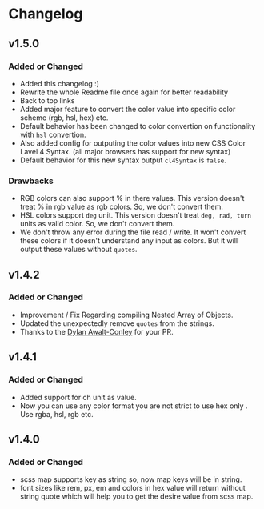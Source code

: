 # Changelog

## v1.5.0

### Added or Changed
- Added this changelog :)
- Rewrite the whole Readme file once again for better readability
- Back to top links
- Added major feature to convert the color value into specific color scheme (rgb, hsl, hex) etc.
- Default behavior has been changed to color convertion on functionality with `hsl` convertion. 
- Also added config for outputing the color values into new CSS Color Lavel 4 Syntax. (all major browsers has support for new syntax)
- Default behavior for this new syntax output `cl4Syntax` is `false`. 

### Drawbacks
- RGB colors can also support % in there values. This version doesn't treat % in rgb value as rgb colors. So, we don't convert them.
- HSL colors support `deg` unit. This version doesn't treat `deg, rad, turn` units as valid color. So, we don't convert them.
- We don't throw any error during the file read / write. It won't convert these colors if it doesn't understand any input as colors. But it will output these values without `quotes`.

## v1.4.2

### Added or Changed
- Improvement / Fix Regarding compiling Nested Array of Objects.
- Updated the unexpectedly remove `quotes` from the strings.
- Thanks to the [Dylan Awalt-Conley](https://github.com/dawaltconley) for your PR.

## v1.4.1

### Added or Changed
- Added support for ch unit as value.
- Now you can use any color format you are not strict to use hex only . Use rgba, hsl, rgb etc.

## v1.4.0

### Added or Changed
- scss map supports key as string so, now map keys will be in string. 
- font sizes like rem, px, em and colors in hex value will return without string quote which will help you to get the desire value from scss map.